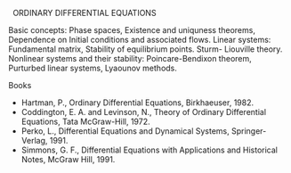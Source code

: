 ---
---
 
ORDINARY DIFFERENTIAL EQUATIONS

Basic concepts: Phase spaces, Existence and uniquness theorems, Dependence on
Initial conditions and associated flows.
Linear systems: Fundamental matrix, Stability of equilibrium points. Sturm-
Liouville theory.
Nonlinear systems and their stability: Poincare-Bendixon theorem, Purturbed
linear systems, Lyaounov methods.
 

Books

* Hartman, P., Ordinary Differential Equations, Birkhaeuser, 1982.
* Coddington, E. A. and Levinson, N., Theory of Ordinary Differential
  Equations, Tata McGraw-Hill, 1972.
* Perko, L., Differential Equations and Dynamical Systems, Springer-Verlag,
  1991.
* Simmons, G. F., Differential Equations with Applications and Historical
  Notes, McGraw
  Hill, 1991.


